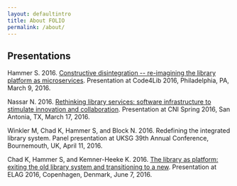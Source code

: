 ```yaml
---
layout: defaultintro
title: About FOLIO
permalink: /about/
---
```


## Presentations

Hammer S.  2016.  [Constructive disintegration -- re-imagining the library
platform as
microservices](http://2016.code4lib.org/Constructive-disintegration-reimagining-the-library-platform-as-microservices).
Presentation at Code4Lib 2016, Philadelphia, PA, March 9, 2016.

Nassar N.  2016.  [Rethinking library services: software infrastructure to stimulate innovation
and
collaboration](https://www.cni.org/topics/economic-models/rethinking-library-services-software-infrastructure-to-stimulate-innovation-and-collaboration).
Presentation at CNI Spring 2016, San Antonia, TX, March 17, 2016.

Winkler M, Chad K, Hammer S, and Block N.  2016.  Redefining the integrated
library system.  Panel presentation at UKSG 39th Annual Conference,
Bournemouth, UK, April 11, 2016.

Chad K, Hammer S, and Kemner-Heeke K.  2016.  [The library as platform: exiting
the old library system and transitioning to a
new](http://elag2016.org/index.php/program/presentations/the-library-as-platform-exiting-the-old-library-system-and-transitioning-to-a-new/).
Presentation at ELAG 2016, Copenhagen, Denmark, June 7, 2016.


